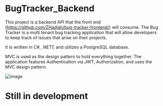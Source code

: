 # BugTracker_Backend

This project is a backend API that the front end (https://github.com/ZHadjah/bug-tracker-frontend/) will consume. The Bug Tracker is a multi tenant bug tracking application that will allow developers to keep track of issues that arise on their projects. 

It is written in C#, .NET7, and utilizes a PostgreSQL database.

MVC is used as the design pattern to hold everything together. The application features Authentication via JWT, Authorization, and uses the MVC design pattern. 

![image](https://user-images.githubusercontent.com/114620136/234296152-b07c4c91-6d9c-4786-aae9-69e2e5e5a5ba.png)

# Still in development
